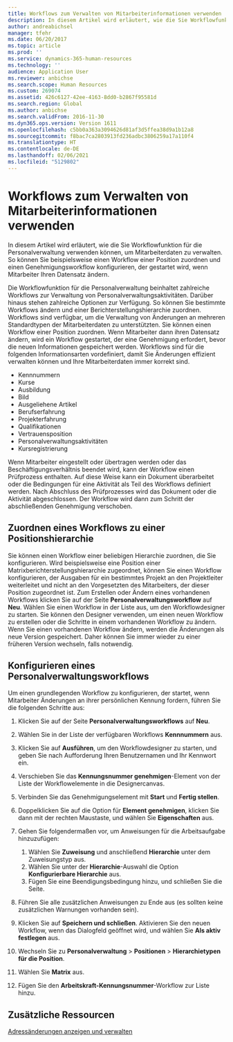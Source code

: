 ```yaml
---
title: Workflows zum Verwalten von Mitarbeiterinformationen verwenden
description: In diesem Artikel wird erläutert, wie die Sie Workflowfunktion für die Personalverwaltung verwenden können, um Mitarbeiterdaten zu verwalten. So können Sie beispielsweise einen Workflow einer Position zuordnen und einen Genehmigungsworkflow konfigurieren, der gestartet wird, wenn Mitarbeiter Ihren Datensatz ändern.
author: andreabichsel
manager: tfehr
ms.date: 06/20/2017
ms.topic: article
ms.prod: ''
ms.service: dynamics-365-human-resources
ms.technology: ''
audience: Application User
ms.reviewer: anbichse
ms.search.scope: Human Resources
ms.custom: 269074
ms.assetid: 426c6127-42ee-4163-8dd0-b2867f95581d
ms.search.region: Global
ms.author: anbichse
ms.search.validFrom: 2016-11-30
ms.dyn365.ops.version: Version 1611
ms.openlocfilehash: c5bb0a363a3094626d81af3d5ffea38d9a1b12a8
ms.sourcegitcommit: f8bac7ca2803913fd236adbc3806259a17a110f4
ms.translationtype: HT
ms.contentlocale: de-DE
ms.lasthandoff: 02/06/2021
ms.locfileid: "5129802"
---
```

# <a name="use-workflows-to-manage-employee-information"></a>Workflows zum Verwalten von Mitarbeiterinformationen verwenden

In diesem Artikel wird erläutert, wie die Sie Workflowfunktion für die Personalverwaltung verwenden können, um Mitarbeiterdaten zu verwalten. So können Sie beispielsweise einen Workflow einer Position zuordnen und einen Genehmigungsworkflow konfigurieren, der gestartet wird, wenn Mitarbeiter Ihren Datensatz ändern.

Die Workflowfunktion für die Personalverwaltung beinhaltet zahlreiche Workflows zur Verwaltung von Personalverwaltungsaktivitäten. Darüber hinaus stehen zahlreiche Optionen zur Verfügung. So können Sie bestimmte Workflows ändern und einer Berichterstellungshierarchie zuordnen. Workflows sind verfügbar, um die Verwaltung von Änderungen an mehreren Standardtypen der Mitarbeiterdaten zu unterstützten. Sie können einen Workflow einer Position zuordnen. Wenn Mitarbeiter dann ihren Datensatz ändern, wird ein Workflow gestartet, der eine Genehmigung erfordert, bevor die neuen Informationen gespeichert werden. Workflows sind für die folgenden Informationsarten vordefiniert, damit Sie Änderungen effizient verwalten können und Ihre Mitarbeiterdaten immer korrekt sind.

-   Kennnummern
-   Kurse
-   Ausbildung
-   Bild
-   Ausgeliehene Artikel
-   Berufserfahrung
-   Projekterfahrung
-   Qualifikationen
-   Vertrauensposition
-   Personalverwaltungsaktivitäten
-   Kursregistrierung

Wenn Mitarbeiter eingestellt oder übertragen werden oder das Beschäftigungsverhältnis beendet wird, kann der Workflow einen Prüfprozess enthalten. Auf diese Weise kann ein Dokument überarbeitet oder die Bedingungen für eine Aktivität als Teil des Workflows definiert werden. Nach Abschluss des Prüfprozesses wird das Dokument oder die Aktivität abgeschlossen. Der Workflow wird dann zum Schritt der abschließenden Genehmigung verschoben.

## <a name="associate-a-workflow-with-a-position-hierarchy"></a>Zuordnen eines Workflows zu einer Positionshierarchie
Sie können einen Workflow einer beliebigen Hierarchie zuordnen, die Sie konfigurieren. Wird beispielsweise eine Position einer Matrixberichterstellungshierarchie zugeordnet, können Sie einen Workflow konfigurieren, der Ausgaben für ein bestimmtes Projekt an den Projektleiter weiterleitet und nicht an den Vorgesetzten des Mitarbeiters, der dieser Position zugeordnet ist. Zum Erstellen oder Ändern eines vorhandenen Workflows klicken Sie auf der Seite **Personalverwaltungsworkflow** auf **Neu**. Wählen Sie einen Workflow in der Liste aus, um den Workflowdesigner zu starten. Sie können den Designer verwenden, um einen neuen Workflow zu erstellen oder die Schritte in einem vorhandenen Workflow zu ändern. Wenn Sie einen vorhandenen Workflow ändern, werden die Änderungen als neue Version gespeichert. Daher können Sie immer wieder zu einer früheren Version wechseln, falls notwendig.

## <a name="configure-a-human-resources-workflow"></a>Konfigurieren eines Personalverwaltungsworkflows
Um einen grundlegenden Workflow zu konfigurieren, der startet, wenn Mitarbeiter Änderungen an ihrer persönlichen Kennung fordern, führen Sie die folgenden Schritte aus:

1.  Klicken Sie auf der Seite **Personalverwaltungsworkflows** auf **Neu**.
2.  Wählen Sie in der Liste der verfügbaren Workflows **Kennnummern** aus.
3.  Klicken Sie auf **Ausführen**, um den Workflowdesigner zu starten, und geben Sie nach Aufforderung Ihren Benutzernamen und Ihr Kennwort ein.
4.  Verschieben Sie das **Kennungsnummer genehmigen**-Element von der Liste der Workflowelemente in die Designercanvas.
5.  Verbinden Sie das Genehmigungselement mit **Start** und **Fertig stellen**.
6.  Doppelklicken Sie auf die Option für **Element genehmigen**, klicken Sie dann mit der rechten Maustaste, und wählen Sie **Eigenschaften** aus.
7.  Gehen Sie folgendermaßen vor, um Anweisungen für die Arbeitsaufgabe hinzuzufügen:
    1.  Wählen Sie **Zuweisung** und anschließend **Hierarchie** unter dem Zuweisungstyp aus.
    2.  Wählen Sie unter der **Hierarchie**-Auswahl die Option **Konfigurierbare Hierarchie** aus.
    3.  Fügen Sie eine Beendigungsbedingung hinzu, und schließen Sie die Seite.

8.  Führen Sie alle zusätzlichen Anweisungen zu Ende aus (es sollten keine zusätzlichen Warnungen vorhanden sein).
9.  Klicken Sie auf **Speichern und schließen**. Aktivieren Sie den neuen Workflow, wenn das Dialogfeld geöffnet wird, und wählen Sie **Als aktiv festlegen** aus.
10. Wechseln Sie zu **Personalverwaltung** &gt; **Positionen** &gt; **Hierarchietypen für die Position**.
11. Wählen Sie **Matrix** aus.
12. Fügen Sie den **Arbeitskraft-Kennungsnummer**-Workflow zur Liste hinzu.

## <a name="additional-resources"></a>Zusätzliche Ressourcen

[Adressänderungen anzeigen und verwalten](hr-personnel-view-address-changes.md) 



